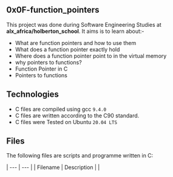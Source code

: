 0x0F-function_pointers
 ---------------
This project was done during Software Engineering Studies at **alx_africa/holberton_school**. It aims is to learn about:- 
  - What are function pointers and how to use them
 - What does a function pointer exactly hold
 -  Where does a function pointer point to in the virtual memory
 - why pointers to functions?
 - Function Pointer in C
 - Pointers to functions

Technologies 
  ------------------
 - C files are compiled using gcc `9.4.0`
 - C files are written according to the C90 standard.
 - C files were Tested on Ubuntu `20.04 LTS`

Files
  ------------
The following files are scripts and programme written in C:

 | --- | --- |
 | Filename | Description |
|
